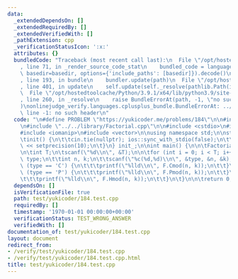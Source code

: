 ```yaml
---
data:
  _extendedDependsOn: []
  _extendedRequiredBy: []
  _extendedVerifiedWith: []
  _pathExtension: cpp
  _verificationStatusIcon: ':x:'
  attributes: {}
  bundledCode: "Traceback (most recent call last):\n  File \"/opt/hostedtoolcache/Python/3.9.1/x64/lib/python3.9/site-packages/onlinejudge_verify/documentation/build.py\"\
    , line 71, in _render_source_code_stat\n    bundled_code = language.bundle(stat.path,\
    \ basedir=basedir, options={'include_paths': [basedir]}).decode()\n  File \"/opt/hostedtoolcache/Python/3.9.1/x64/lib/python3.9/site-packages/onlinejudge_verify/languages/cplusplus.py\"\
    , line 193, in bundle\n    bundler.update(path)\n  File \"/opt/hostedtoolcache/Python/3.9.1/x64/lib/python3.9/site-packages/onlinejudge_verify/languages/cplusplus_bundle.py\"\
    , line 401, in update\n    self.update(self._resolve(pathlib.Path(included), included_from=path))\n\
    \  File \"/opt/hostedtoolcache/Python/3.9.1/x64/lib/python3.9/site-packages/onlinejudge_verify/languages/cplusplus_bundle.py\"\
    , line 260, in _resolve\n    raise BundleErrorAt(path, -1, \"no such header\"\
    )\nonlinejudge_verify.languages.cplusplus_bundle.BundleErrorAt: ../../library/debug_template.cpp:\
    \ line -1: no such header\n"
  code: "\n#define PROBLEM \"https://yukicoder.me/problems/184\"\n\n#include \"../../library/debug_template.cpp\"\
    \n#include \"../../library/Factorial.cpp\"\n\n#include <cstdio>\n#include <iostream>\n\
    #include <iomanip>\n#include <vector>\n\nusing namespace std;\n\nstruct init {\n\
    \tinit() {\n\t\tcin.tie(nullptr); ios::sync_with_stdio(false);\n\t\tcout << fixed\
    \ << setprecision(10);\n\t}\n} init_;\n\nint main() {\n\n\tFactorial F(3000000);\n\
    \n\tint T;\n\tscanf(\"%d\\n\", &T);\n\n\tfor (int i = 0; i < T; i++) {\n\t\tchar\
    \ type;\n\t\tint n, k;\n\t\tscanf(\"%c(%d,%d)\\n\", &type, &n, &k);\n\n\t\tif\
    \ (type == 'C') {\n\t\t\tprintf(\"%lld\\n\", F.Cmod(n, k));\n\t\t}\n\t\telse if\
    \ (type == 'P') {\n\t\t\tprintf(\"%lld\\n\", F.Pmod(n, k));\n\t\t}\n\t\telse {\n\
    \t\t\tprintf(\"%lld\\n\", F.Hmod(n, k));\n\t\t}\n\t}\n\n\treturn 0;\n}\n\n"
  dependsOn: []
  isVerificationFile: true
  path: test/yukicoder/184.test.cpp
  requiredBy: []
  timestamp: '1970-01-01 00:00:00+00:00'
  verificationStatus: TEST_WRONG_ANSWER
  verifiedWith: []
documentation_of: test/yukicoder/184.test.cpp
layout: document
redirect_from:
- /verify/test/yukicoder/184.test.cpp
- /verify/test/yukicoder/184.test.cpp.html
title: test/yukicoder/184.test.cpp
---
```

